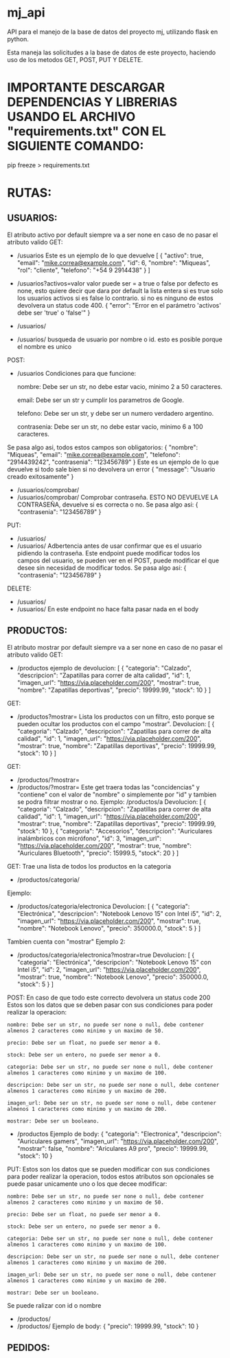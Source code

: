 # mj_api
API para el manejo de la base de datos del proyecto mj, utilizando flask en python.

Esta maneja las solicitudes a la base de datos de este proyecto, haciendo uso de los metodos GET, POST, PUT Y DELETE.

# IMPORTANTE DESCARGAR DEPENDENCIAS Y LIBRERIAS USANDO EL ARCHIVO "requirements.txt" CON EL SIGUIENTE COMANDO:
pip freeze > requirements.txt

# RUTAS:

## USUARIOS:
El atributo activo por default siempre va a ser none en caso de no pasar el atributo valido
GET:
- /usuarios
Este es un ejemplo de lo que devuelve
[
    {
        "activo": true,
        "email": "mike.correa@example.com",
        "id": 6,
        "nombre": "Miqueas",
        "rol": "cliente",
        "telefono": "+54 9 2914438"
    }
]

- /usuarios?activos=valor
valor puede ser = a true o false por defecto es none, esto quiere decir que dara por default la lista entera si es true solo los usuarios activos si es false lo contrario. si no es ninguno de estos devolvera un status code 400.
{
    "error": "Error en el parámetro 'activos' debe ser 'true' o 'false'"
}

- /usuarios/<nombre>
- /usuarios/<id>
busqueda de usuario por nombre o id. esto es posible porque el nombre es unico

POST:
- /usuarios
Condiciones para que funcione:

    nombre: Debe ser un str, no debe estar vacio, minimo 2 a 50 caracteres.

    email: Debe ser un str y cumplir los parametros de Google.

    telefono: Debe ser un str, y debe ser un numero verdadero argentino.

    contrasenia: Debe ser un str, no debe estar vacio, minimo 6 a 100 caracteres.

Se pasa algo asi, todos estos campos son obligatorios:
{
    "nombre": "Miqueas",
    "email": "mike.correa@example.com",
    "telefono": "2914439242",
    "contrasenia": "123456789"
}
Este es un ejemplo de lo que devuelve si todo sale bien si no devolvera un error
{
    "message": "Usuario creado exitosamente"
}

- /usuarios/comprobar/<id>
- /usuarios/comprobar/<nombre>
Comprobar contraseña. ESTO NO DEVUELVE LA CONTRASEÑA, devuelve si es correcta o no.
Se pasa algo asi:
{
    "contrasenia": "123456789"
}

PUT:
- /usuarios/<id>
- /usuarios/<nombre>
Adbertencia antes de usar confirmar que es el usuario pidiendo la contraseña.
Este endpoint puede modificar todos los campos del usuario, se pueden ver en el POST, puede modificar el que desee sin necesidad de modificar todos.
Se pasa algo asi:
{
    "contrasenia": "123456789"
}

DELETE:
- /usuarios/<id>
- /usuarios/<nombre>
En este endpoint no hace falta pasar nada en el body

## PRODUCTOS:
El atributo mostrar por default siempre va a ser none en caso de no pasar el atributo valido
GET:
- /productos
ejemplo de devolucion:
[
    {
        "categoria": "Calzado",
        "descripcion": "Zapatillas para correr de alta calidad",
        "id": 1,
        "imagen_url": "https://via.placeholder.com/200",
        "mostrar": true,
        "nombre": "Zapatillas deportivas",
        "precio": 19999.99,
        "stock": 10
    }
]

GET:
- /productos?mostrar=<true o false>
Lista los productos con un filtro, esto porque se pueden ocultar los productos con el campo "mostrar".
Devolucion:
[
    {
        "categoria": "Calzado",
        "descripcion": "Zapatillas para correr de alta calidad",
        "id": 1,
        "imagen_url": "https://via.placeholder.com/200",
        "mostrar": true,
        "nombre": "Zapatillas deportivas",
        "precio": 19999.99,
        "stock": 10
    }
]

GET:
- /productos/<id>?mostrar=<true o false>
- /productos/<nombre>?mostrar=<true o false>
Este get traera todas las "concidencias" y "contiene" con el valor de "nombre" o simplemente por "id" y tambien se podra filtrar mostrar o no.
Ejemplo:
/productos/a
Devolucion:
[
    {
        "categoria": "Calzado",
        "descripcion": "Zapatillas para correr de alta calidad",
        "id": 1,
        "imagen_url": "https://via.placeholder.com/200",
        "mostrar": true,
        "nombre": "Zapatillas deportivas",
        "precio": 19999.99,
        "stock": 10
    },
    {
        "categoria": "Accesorios",
        "descripcion": "Auriculares inalámbricos con micrófono",
        "id": 3,
        "imagen_url": "https://via.placeholder.com/200",
        "mostrar": true,
        "nombre": "Auriculares Bluetooth",
        "precio": 15999.5,
        "stock": 20
    }
]

GET:
Trae una lista de todos los productos en la categoria
- /productos/categoria/<nombre de la categoria>

Ejemplo:
- /productos/categoria/electronica
Devolucion:
[
    {
        "categoria": "Electrónica",
        "descripcion": "Notebook Lenovo 15\" con Intel i5",
        "id": 2,
        "imagen_url": "https://via.placeholder.com/200",
        "mostrar": true,
        "nombre": "Notebook Lenovo",
        "precio": 350000.0,
        "stock": 5
    }
]

Tambien cuenta con "mostrar"
Ejemplo 2:
- /productos/categoria/electronica?mostrar=true
Devolucion:
[
    {
        "categoria": "Electrónica",
        "descripcion": "Notebook Lenovo 15\" con Intel i5",
        "id": 2,
        "imagen_url": "https://via.placeholder.com/200",
        "mostrar": true,
        "nombre": "Notebook Lenovo",
        "precio": 350000.0,
        "stock": 5
    }
]

POST:
En caso de que todo este correcto devolvera un status code 200
Estos son los datos que se deben pasar con sus condiciones para poder realizar la operacion:

    nombre: Debe ser un str, no puede ser none o null, debe contener almenos 2 caracteres como minimo y un maximo de 50.

    precio: Debe ser un float, no puede ser menor a 0.

    stock: Debe ser un entero, no puede ser menor a 0.

    categoria: Debe ser un str, no puede ser none o null, debe contener almenos 1 caracteres como minimo y un maximo de 100.

    descripcion: Debe ser un str, no puede ser none o null, debe contener almenos 1 caracteres como minimo y un maximo de 200.

    imagen_url: Debe ser un str, no puede ser none o null, debe contener almenos 1 caracteres como minimo y un maximo de 200.

    mostrar: Debe ser un booleano.

- /productos
Ejemplo de body:
{
    "categoria": "Electronica",
    "descripcion": "Auriculares gamers",
    "imagen_url": "https://via.placeholder.com/200",
    "mostrar": false,
    "nombre": "Ariculares A9 pro",
    "precio": 19999.99,
    "stock": 10
}

PUT:
Estos son los datos que se pueden modificar con sus condiciones para poder realizar la operacion,
todos estos atributos son opcionales se puede pasar unicamente uno o los que decee modificar:

    nombre: Debe ser un str, no puede ser none o null, debe contener almenos 2 caracteres como minimo y un maximo de 50.

    precio: Debe ser un float, no puede ser menor a 0.

    stock: Debe ser un entero, no puede ser menor a 0.

    categoria: Debe ser un str, no puede ser none o null, debe contener almenos 1 caracteres como minimo y un maximo de 100.

    descripcion: Debe ser un str, no puede ser none o null, debe contener almenos 1 caracteres como minimo y un maximo de 200.

    imagen_url: Debe ser un str, no puede ser none o null, debe contener almenos 1 caracteres como minimo y un maximo de 200.

    mostrar: Debe ser un booleano.

Se puede ralizar con id o nombre
- /productos/<id>
- /productos/<nombre>
Ejemplo de body:
{
    "precio": 19999.99,
    "stock": 10
}

## PEDIDOS:
